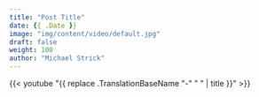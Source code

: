 ```yaml
---
title: "Post Title"
date: {{ .Date }}
image: "img/content/video/default.jpg"
draft: false
weight: 100
author: "Michael Strick"
---
```


{{< youtube "{{ replace .TranslationBaseName "-" " " | title }}" >}}
